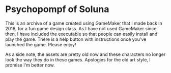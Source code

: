 # Psychopompf of Soluna
This is an archive of a game created using GameMaker that I made back in 2016, for a fun game design class. As I have not used GameMaker since then, I have included the executable so that people can easily install and play the game. There is a help button with instructions once you've launched the game. Please enjoy!


As a side note, the assets are pretty old now and these characters no longer look the way they do in these games. Apologies for the old art style, I promise I'm better now.

